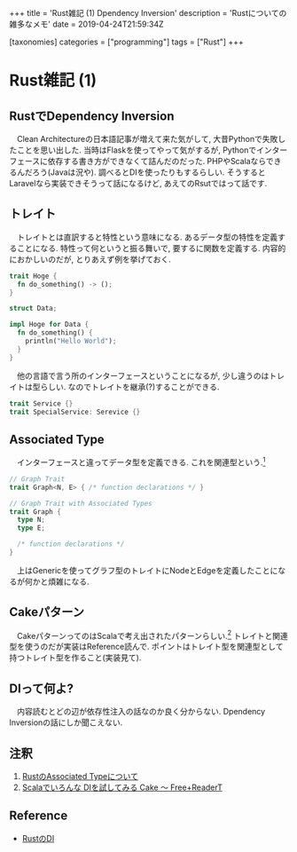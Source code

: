 +++
title = 'Rust雑記 (1) Dpendency Inversion'
description =  'Rustについての雑多なメモ'
date = 2019-04-24T21:59:34Z

[taxonomies]
categories = ["programming"]
tags = ["Rust"]
+++

# Rust雑記 (1)

## RustでDependency Inversion

　Clean Architectureの日本語記事が増えて来た気がして, 大昔Pythonで失敗したことを思い出した. 当時はFlaskを使ってやって気がするが, Pythonでインターフェースに依存する書き方ができなくて詰んだのだった. PHPやScalaならできるんだろう(Javaは況や). 調べるとDIを使ったりもするらしい. そうするとLaravelなら実装できそうって話になるけど, あえてのRsutではって話です.

## トレイト

　トレイトとは直訳すると特性という意味になる. あるデータ型の特性を定義することになる. 特性って何というと振る舞いで, 要するに関数を定義する. 内容的におかしいのだが, とりあえず例を挙げておく.

```Rust
trait Hoge {
  fn do_something() -> ();
}

struct Data;

impl Hoge for Data {
  fn do_something() {
    println("Hello World");
  }
}
```

　他の言語で言う所のインターフェースということになるが, 少し違うのはトレイトは型らしい. なのでトレイトを継承(?)することができる.

```rust
trait Service {}
trait SpecialService: Serevice {}
```

## Associated Type

　インターフェースと違ってデータ型を定義できる. これを関連型という.[<sup>1</sup>](#com-1)

```rust
// Graph Trait
trait Graph<N, E> { /* function declarations */ }

// Graph Trait with Associated Types
trait Graph {
  type N;
  type E;

  /* function declarations */
}
``` 

　上はGenericを使ってグラフ型のトレイトにNodeとEdgeを定義したことになるが何かと煩雑になる. 


## Cakeパターン

　CakeパターンってのはScalaで考え出されたパターンらしい.[<sup>2</sup>](#com-2) トレイトと関連型を使うのだが実装はReference読んで. ポイントはトレイト型を関連型として持つトレイト型を作ること(実装見て).

## DIって何よ?

　内容読むとどの辺が依存性注入の話なのか良く分からない. Dpendency Inversionの話にしか聞こえない.

## 注釈
1. <a href="com-1"></a> [RustのAssociated Typeについて](https://qiita.com/tacke_jp/items/9c7617971dc341146c0f)
2. <a href="com-2"></a> [Scalaでいろんな DIを試してみる Cake 〜 Free+ReaderT](https://qiita.com/yasuabe2613/items/d1e0451024f61145f875)


## Reference 
+ [RustのDI](https://keens.github.io/blog/2017/12/01/rustnodi/)
